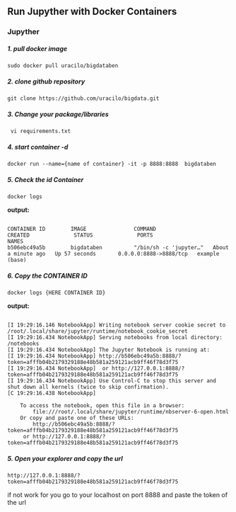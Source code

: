 ## Run Jupyther with Docker Containers

### Jupyther

##### 1. pull docker image

```
sudo docker pull uracilo/bigdataben
```

##### 2. clone github repository

```
git clone https://github.com/uracilo/bigdata.git
```

##### 3. Change your package/libraries 

```
 vi requirements.txt 
```

##### 4. start container -d

```
docker run --name={name of container} -it -p 8888:8888  bigdataben 
```
##### 5. Check the id Container

```
docker logs
```
**output:**

```

CONTAINER ID        IMAGE               COMMAND                  CREATED              STATUS              PORTS                    NAMES
b506ebc49a5b        bigdataben          "/bin/sh -c 'jupyter…"   About a minute ago   Up 57 seconds       0.0.0.0:8888->8888/tcp   example
(base) 

```


##### 6. Copy the CONTAINER ID

```
docker logs {HERE CONTAINER ID}
```

**output:**

```

[I 19:29:16.146 NotebookApp] Writing notebook server cookie secret to /root/.local/share/jupyter/runtime/notebook_cookie_secret
[I 19:29:16.434 NotebookApp] Serving notebooks from local directory: /notebooks
[I 19:29:16.434 NotebookApp] The Jupyter Notebook is running at:
[I 19:29:16.434 NotebookApp] http://b506ebc49a5b:8888/?token=afffb04b2179329188e48b581a259121acb9ff46f78d3f75
[I 19:29:16.434 NotebookApp]  or http://127.0.0.1:8888/?token=afffb04b2179329188e48b581a259121acb9ff46f78d3f75
[I 19:29:16.434 NotebookApp] Use Control-C to stop this server and shut down all kernels (twice to skip confirmation).
[C 19:29:16.438 NotebookApp] 
    
    To access the notebook, open this file in a browser:
        file:///root/.local/share/jupyter/runtime/nbserver-6-open.html
    Or copy and paste one of these URLs:
        http://b506ebc49a5b:8888/?token=afffb04b2179329188e48b581a259121acb9ff46f78d3f75
     or http://127.0.0.1:8888/?token=afffb04b2179329188e48b581a259121acb9ff46f78d3f75

```

##### 5. Open your explorer and copy the url

```
http://127.0.0.1:8888/?token=afffb04b2179329188e48b581a259121acb9ff46f78d3f75
```
if not work for you go to your localhost on port 8888 and paste the token of the url
